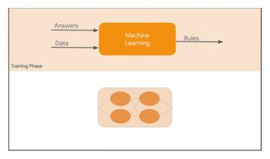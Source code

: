 ![FileModes](slideImages/image9.png)<!-- .element: style="border:0; width:900px; margin-left:50px" -->